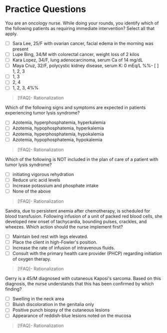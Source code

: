 # Practice Questions
You are an oncology nurse. While doing your rounds, you identify which of the following patients as requiring immediate intervention? Select all that apply. 
- [ ] Sara Lee, 25/F with ovarian cancer, facial edema in the morning was present
- [ ] Lupe Bing, 34/M with colorectal cancer, weight loss of 2 kilos
- [ ] Kara Lopez, 34/F, lung adenocarcinoma, serum Ca of 14 mg/dL
- [ ] Maya Cruz, 32/F, polycystic kidney disease, serum K: 0 mEq/L 
%%- [ ] 1, 2, 3
- [ ] 1, 3
- [ ] 2, 4
- [ ] 1, 2, 3, 4%%
>[!FAQ]- Rationalization
>

Which of the following signs and symptoms are expected in patients experiencing tumor lysis syndrome?
- [ ] Azotemia, hyperphosphatemia, hyperkalemia
- [ ] Azotemia, hypophosphatemia, hyperkalemia
- [ ] Azotemia, hyperphosphatemia, hypokalemia
- [ ] Azotemia, hypophosphatemia, hypokalemia
>[!FAQ]- Rationalization
>

Which of the following is NOT included in the plan of care of a patient with tumor lysis syndrome?
- [ ] initiating vigorous rehydration
- [ ] Reduce uric acid levels
- [ ] Increase potassium and phosphate intake
- [ ] None of the above
>[!FAQ]- Rationalization
>

Sandra, due to persistent anemia after chemotherapy, is scheduled for blood transfusion. Following infusion of a unit of packed red blood cells, she developed new onset of tachycardia, bounding pulses, crackles, and wheezes. Which action should the nurse implement first?
- [ ] Maintain bed rest with legs elevated.
- [ ] Place the client in high-Fowler's position.
- [ ] Increase the rate of infusion of intravenous fluids.
- [ ] Consult with the primary health care provider (PHCP) regarding initiation of oxygen therapy.
>[!FAQ]- Rationalization
>

Gerry is a 45/M diagnosed with cutaneous Kaposi's sarcoma. Based on this diagnosis, the nurse understands that this has been confirmed by which finding?
- [ ] Swelling in the neck area
- [ ] Bluish discoloration in the genitalia only
- [ ] Positive punch biopsy of the cutaneous lesions
- [ ] Appearance of reddish-blue lesions noted on the mucosa
>[!FAQ]- Rationalization
>
